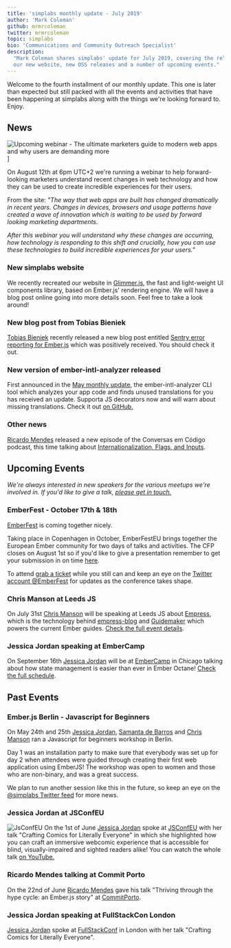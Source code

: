 ```yaml
---
title: 'simplabs monthly update - July 2019'
author: 'Mark Coleman'
github: mrmrcoleman
twitter: mrmrcoleman
topic: simplabs
bio: 'Communications and Community Outreach Specialist'
description:
  "Mark Coleman shares simplabs' update for July 2019, covering the release of
  our new website, new OSS releases and a number of upcoming events."
---
```


Welcome to the fourth installment of our monthly update. This one is later than
expected but still packed with all the events and activities that have been
happening at simplabs along with the things we're looking forward to. Enjoy.

<!--break-->

## News

![Upcoming webinar - The ultimate marketers guide to modern web apps and why users are demanding more](/assets/images/posts/2019-07-24-july-monthly-update/simplabs-webinar-modern-web-apps-for-marketers.png#@600-1200)]

On August 12th at 6pm UTC+2 we're running a webinar to help forward-looking
marketers understand recent changes in web technology and how they can be used
to create incredible experiences for their users.

From the site: _"The way that web apps are built has changed dramatically in
recent years. Changes in devices, browsers and usage patterns have created a
wave of innovation which is waiting to be used by forward looking marketing
departments._

_After this webinar you will understand why these changes are occurring, how
technology is responding to this shift and crucially, how you can use these
technologies to build incredible experiences for your users."_

### New simplabs website

We recently recreated our website in [Glimmer.js](https://glimmerjs.com/), the
fast and light-weight UI components library, based on Ember.js' rendering
engine. We will have a blog post online going into more details soon. Feel free
to take a look around!

### New blog post from Tobias Bieniek

[Tobias Bieniek](https://twitter.com/TobiasBieniek) recently released a new blog
post entitled
[Sentry error reporting for Ember.js](/blog/2019/07/15/sentry-and-ember/) which
was positively received. You should check it out.

### New version of ember-intl-analyzer released

First announced in the
[May monthly update](/blog/2019/05/10/may-monthly-update), the
ember-intl-analyzer CLI tool which analyzes your app code and finds unused
translations for you has received an update. Supporta JS decorators now and will
warn about missing translations. Check it out
[on GitHub.](https://github.com/simplabs/ember-intl-analyzer)

### Other news

[Ricardo Mendes](https://twitter.com/locks) released a new episode of the
Conversas em Código podcast, this time talking about
[Internationalization, Flags, and Inputs](https://trello.com/c/8W25cdsV/28-episode-19-of-locks-portuguese-podcast).

## Upcoming Events

_We're always interested in new speakers for the various meetups we're involved
in. If you'd like to give a talk, [please get in touch.](/contact/)_

### EmberFest - October 17th & 18th

[EmberFest](https://emberfest.eu/) is coming together nicely.

Taking place in Copenhagen in October, EmberFestEU brings together the European
Ember community for two days of talks and activities. The CFP closes on August
1st so if you'd like to give a presentation remember to get your submission in
on time [here](https://cfp.emberfest.eu/events/emberfest-2019).

To attend [grab a ticket](https://emberfest.eu/) while you still can and keep an
eye on the [Twitter account @EmberFest](https://twitter.com/EmberFest) for
updates as the conference takes shape.

### Chris Manson at Leeds JS

On July 31st [Chris Manson](https://twitter.com/real_ate/) will be speaking at
Leeds JS about [Empress](https://github.com/empress), which is the technology
behind [empress-blog](https://github.com/empress/empress-blog) and
[Guidemaker](https://github.com/empress/guidemaker) which powers the current
Ember guides.
[Check the full event details](https://leedsjs.com/events/2019-07-31/).

### Jessica Jordan speaking at EmberCamp

On September 16th [Jessica Jordan](https://twitter.com/jjordan_dev) will be at
[EmberCamp](http://embercamp.com/) in Chicago talking about how state management
is easier than ever in Ember Octane!
[Check the full schedule](http://embercamp.com/).

## Past Events

### Ember.js Berlin - Javascript for Beginners

On May 24th and 25th [Jessica Jordan](https://twitter.com/jjordan_dev),
[Samanta de Barros](https://twitter.com/sami_dbc) and
[Chris Manson](https://twitter.com/real_ate/) ran a Javascript for beginners
workshop in Berlin.

Day 1 was an installation party to make sure that everybody was set up for day 2
when attendees were guided through creating their first web application using
EmberJS! The workshop was open to women and those who are non-binary, and was a
great success.

We plan to run another session like this in the future, so keep an eye on the
[@simplabs Twitter feed](https://twitter.com/simplabs) for more news.

### Jessica Jordan at JSConfEU

![JsConfEU](/assets/images/posts/2019-05-10-may-monthly-update/jsconfeu.png) On
the 1st of June [Jessica Jordan](https://twitter.com/jjordan_dev) spoke at
[JSConfEU](https://2019.jsconf.eu/) with her talk "Crafting Comics for Literally
Everyone" in which she highlighted how you can craft an immersive webcomic
experience that is accessible for blind, visually-impaired and sighted readers
alike! You can watch the whole talk
[on YouTube.](https://www.youtube.com/watch?v=BPmuR4mAQaw)

### Ricardo Mendes talking at Commit Porto

On the 22nd of June [Ricardo Mendes](https://twitter.com/locks) gave his talk
"Thriving through the hype cycle: an Ember.js story" at
[CommitPorto](https://commitporto.com/).

### Jessica Jordan speaking at FullStackCon London

[Jessica Jordan](https://twitter.com/jjordan_dev) spoke at
[FullStackConf](https://skillsmatter.com/conferences/11213-fullstack-london-2019-the-conference-on-javascript-node-and-internet-of-things)
in London with her talk "Crafting Comics for Literally Everyone".
